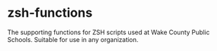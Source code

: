 # zsh-functions
The supporting functions for ZSH scripts used at Wake County Public Schools. Suitable for use in any organization.
